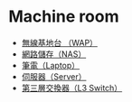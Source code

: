 # Machine room
- [無線基地台 （WAP）](./machine-room/wap)
- [網路儲存（NAS）](./machine-room/nas) 
- [筆電（Laptop）](./machine-room/laptop)
- [伺服器（Server）](./machine-room/server)
- [第三層交換器（L3 Switch）](./machine-room/l3-switch)